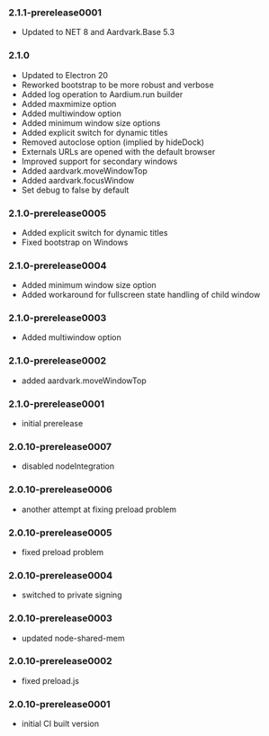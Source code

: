 ### 2.1.1-prerelease0001
* Updated to NET 8 and Aardvark.Base 5.3

### 2.1.0
* Updated to Electron 20
* Reworked bootstrap to be more robust and verbose
* Added log operation to Aardium.run builder
* Added maxmimize option
* Added multiwindow option
* Added minimum window size options
* Added explicit switch for dynamic titles
* Removed autoclose option (implied by hideDock)
* Externals URLs are opened with the default browser
* Improved support for secondary windows
* Added aardvark.moveWindowTop
* Added aardvark.focusWindow
* Set debug to false by default

### 2.1.0-prerelease0005
* Added explicit switch for dynamic titles
* Fixed bootstrap on Windows

### 2.1.0-prerelease0004
* Added minimum window size option
* Added workaround for fullscreen state handling of child window

### 2.1.0-prerelease0003
* Added multiwindow option

### 2.1.0-prerelease0002
* added aardvark.moveWindowTop

### 2.1.0-prerelease0001
* initial prerelease

### 2.0.10-prerelease0007
* disabled nodeIntegration

### 2.0.10-prerelease0006
* another attempt at fixing preload problem

### 2.0.10-prerelease0005
* fixed preload problem

### 2.0.10-prerelease0004
* switched to private signing 

### 2.0.10-prerelease0003
* updated node-shared-mem

### 2.0.10-prerelease0002
* fixed preload.js

### 2.0.10-prerelease0001
* initial CI built version